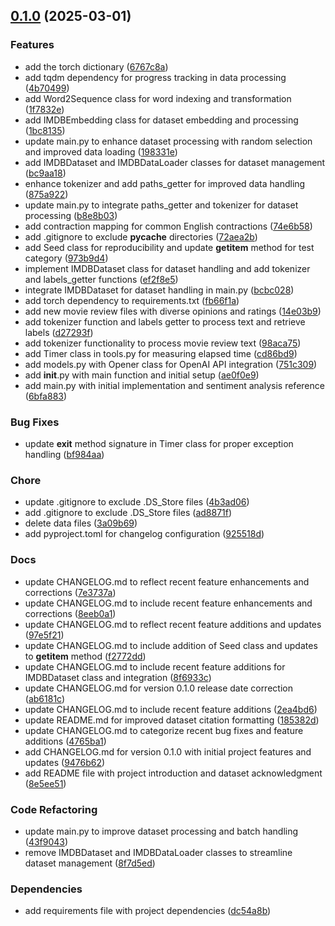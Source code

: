 <!-- insertion marker -->
<a name="0.1.0"></a>

## [0.1.0](https://github.com///compare/d270d12481f8b1d9ac2840b2ade2ea498a3f2168...0.1.0) (2025-03-01)

### Features

- add the torch dictionary ([6767c8a](https://github.com///commit/6767c8ab86a9c5bc9b28b008c2c6760e8071e46c))
- add tqdm dependency for progress tracking in data processing ([4b70499](https://github.com///commit/4b7049992896639906f3eae2fbec2006795076dd))
- add Word2Sequence class for word indexing and transformation ([1f7832e](https://github.com///commit/1f7832e4186c686163f3daede05fa89f6296091d))
- add IMDBEmbedding class for dataset embedding and processing ([1bc8135](https://github.com///commit/1bc81355e7a522972f78301da4067bdfb4a17397))
- update main.py to enhance dataset processing with random selection and improved data loading ([198331e](https://github.com///commit/198331e19c391d06a3250839e0be4beccd874b3f))
- add IMDBDataset and IMDBDataLoader classes for dataset management ([bc9aa18](https://github.com///commit/bc9aa186d97cb9422e13810bac6ddcf1068c3c48))
- enhance tokenizer and add paths_getter for improved data handling ([875a922](https://github.com///commit/875a92257e51406bdc203806edc0c70f86e295f0))
- update main.py to integrate paths_getter and tokenizer for dataset processing ([b8e8b03](https://github.com///commit/b8e8b033c5e08d85c109ab1d5099736af70045c4))
- add contraction mapping for common English contractions ([74e6b58](https://github.com///commit/74e6b58df12267843335ead8c9e5ca305761b604))
- add .gitignore to exclude __pycache__ directories ([72aea2b](https://github.com///commit/72aea2b44a0f40f68fd9895406cc93843e91d8b4))
- add Seed class for reproducibility and update __getitem__ method for test category ([973b9d4](https://github.com///commit/973b9d46a7eec3f745146481326cbcee8de01b71))
- implement IMDBDataset class for dataset handling and add tokenizer and labels_getter functions ([ef2f8e5](https://github.com///commit/ef2f8e5a90174f124635322ebd20d05beb62492e))
- integrate IMDBDataset for dataset handling in main.py ([bcbc028](https://github.com///commit/bcbc0284baec1dcddd25e813cb57172e899c707d))
- add torch dependency to requirements.txt ([fb66f1a](https://github.com///commit/fb66f1a8d7622bd72f591ac5991de01c498658fa))
- add new movie review files with diverse opinions and ratings ([14e03b9](https://github.com///commit/14e03b9e1bb2643da18059c1996f12967d553e56))
- add tokenizer function and labels getter to process text and retrieve labels ([d27293f](https://github.com///commit/d27293f44c0de417b68132aba7fc299db201a1e7))
- add tokenizer functionality to process movie review text ([98aca75](https://github.com///commit/98aca75fa10cbff592f752e241faa10d4b188f8d))
- add Timer class in tools.py for measuring elapsed time ([cd86bd9](https://github.com///commit/cd86bd9d6a2a51fc3c06861eb573e19c779a50ce))
- add models.py with Opener class for OpenAI API integration ([751c309](https://github.com///commit/751c309cbf727871b9b344c43b0d6bde0c6ff470))
- add __init__.py with main function and initial setup ([ae0f0e9](https://github.com///commit/ae0f0e96c271203efe98e5afdb8fb125b8be9d9d))
- add main.py with initial implementation and sentiment analysis reference ([6bfa883](https://github.com///commit/6bfa8833efd26bd7451080f077f30929c4306bef))

### Bug Fixes

- update __exit__ method signature in Timer class for proper exception handling ([bf984aa](https://github.com///commit/bf984aa2626832e1e1bfca54bb90e156117ceb60))

### Chore

- update .gitignore to exclude .DS_Store files ([4b3ad06](https://github.com///commit/4b3ad06317175204ff814b4e0d94843e6c2032a6))
- add .gitignore to exclude .DS_Store files ([ad8871f](https://github.com///commit/ad8871fd628d59368adec221072bde78965d1654))
- delete data files ([3a09b69](https://github.com///commit/3a09b694a044fd76baefde588a8d15e2dc7ef8c6))
- add pyproject.toml for changelog configuration ([925518d](https://github.com///commit/925518dd69e036be778ae4a8f7343f6e643b3499))

### Docs

- update CHANGELOG.md to reflect recent feature enhancements and corrections ([7e3737a](https://github.com///commit/7e3737aae9752072aa73662c77bd03c2dd183402))
- update CHANGELOG.md to include recent feature enhancements and corrections ([8eeb0a1](https://github.com///commit/8eeb0a1844fe1b81fad436d5fb15b0947acaa31f))
- update CHANGELOG.md to reflect recent feature additions and updates ([97e5f21](https://github.com///commit/97e5f2157a219cc74fba33c0e63de18ca138d59b))
- update CHANGELOG.md to include addition of Seed class and updates to __getitem__ method ([f2772dd](https://github.com///commit/f2772ddcf22079686f49388ccc2450f89f455fb8))
- update CHANGELOG.md to include recent feature additions for IMDBDataset class and integration ([8f6933c](https://github.com///commit/8f6933cb762c96958aca716dcec0c6834672449d))
- update CHANGELOG.md for version 0.1.0 release date correction ([ab6181c](https://github.com///commit/ab6181c653649cc8873cfbedf93c910142064086))
- update CHANGELOG.md to include recent feature additions ([2ea4bd6](https://github.com///commit/2ea4bd64e3d2471c179599c67b314df106d3a391))
- update README.md for improved dataset citation formatting ([185382d](https://github.com///commit/185382d68e246fbbb89f4748396a388e1a28bcb4))
- update CHANGELOG.md to categorize recent bug fixes and feature additions ([4765ba1](https://github.com///commit/4765ba193641d4394eb5a57d3775d2aba3c3623e))
- add CHANGELOG.md for version 0.1.0 with initial project features and updates ([9476b62](https://github.com///commit/9476b62677f22f1e0fe2d5ee999d08cae595f263))
- add README file with project introduction and dataset acknowledgment ([8e5ee51](https://github.com///commit/8e5ee511b030737d6d4b1bc9d7235cc272ee74b1))

### Code Refactoring

- update main.py to improve dataset processing and batch handling ([43f9043](https://github.com///commit/43f90438eb44afa08349da7130f62ea5e778f912))
- remove IMDBDataset and IMDBDataLoader classes to streamline dataset management ([8f7d5ed](https://github.com///commit/8f7d5ed11401e80fb53b148a42e28a192e1c4886))

### Dependencies

- add requirements file with project dependencies ([dc54a8b](https://github.com///commit/dc54a8b7d3ae27201f0975940423f19b4285b01e))

